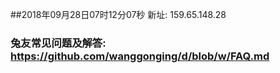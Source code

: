 ##2018年09月28日07时12分07秒 新址: 159.65.148.28
### 兔友常见问题及解答: https://github.com/wanggonging/d/blob/w/FAQ.md
